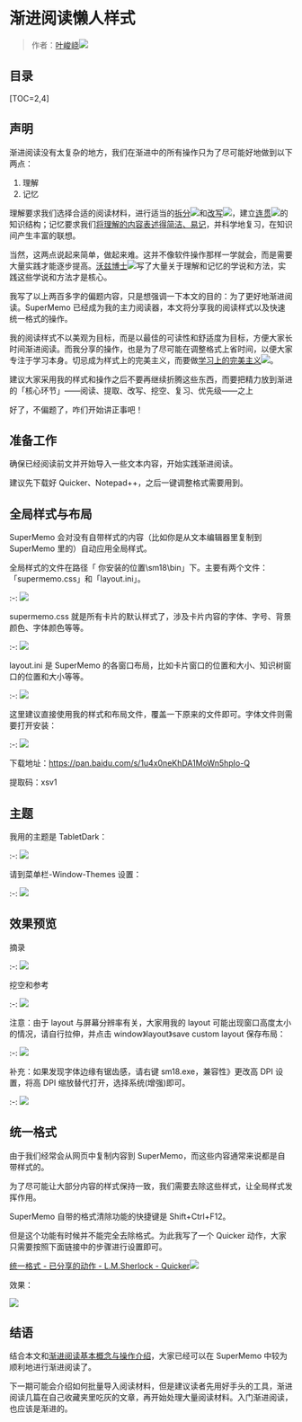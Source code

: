 # 渐进阅读懒人样式

> 作者：[叶峻峣![](../images/external-ltr.svg)](https://www.zhihu.com/people/L.M.Sherlock)

## 目录

[TOC=2,4]

## 声明

渐进阅读没有太复杂的地方，我们在渐进中的所有操作只为了尽可能好地做到以下两点：

1.  理解
2.  记忆

理解要求我们选择合适的阅读材料，进行适当的[拆分![](../images/external-ltr.svg)](https://www.yuque.com/supermemo/wiki/example_conglomerating_information)和[改写![](../images/external-ltr.svg)](https://www.yuque.com/supermemo/wiki/example_rewording_texts)，建立[连贯![](../images/external-ltr.svg)](https://zhuanlan.zhihu.com/p/264327134)的知识结构；记忆要求我们[将理解的内容表述得简洁、易记](./2454060)，并科学地复习，在知识间产生丰富的联想。

当然，这两点说起来简单，做起来难。这并不像软件操作那样一学就会，而是需要大量实践才能逐步提高。[沃兹博士![](../images/external-ltr.svg)](https://zhuanlan.zhihu.com/p/303204832)写了大量关于理解和记忆的学说和方法，实践这些学说和方法才是核心。

我写了以上两百多字的偏题内容，只是想强调一下本文的目的：为了更好地渐进阅读。SuperMemo 已经成为我的主力阅读器，本文将分享我的阅读样式以及快速统一格式的操作。

我的阅读样式不以美观为目标，而是以最佳的可读性和舒适度为目标，方便大家长时间渐进阅读。而我分享的操作，也是为了尽可能在调整格式上省时间，以便大家专注于学习本身。切忌成为样式上的完美主义，而要做[学习上的完美主义![](../images/external-ltr.svg)](https://www.yuque.com/supermemo/wiki/il\_for\_perfectionists)。

建议大家采用我的样式和操作之后不要再继续折腾这些东西，而要把精力放到渐进的「核心环节」——阅读、提取、改写、挖空、复习、优先级——之上

好了，不偏题了，咋们开始讲正事吧！

## 准备工作

确保已经阅读前文并开始导入一些文本内容，开始实践渐进阅读。

建议先下载好 Quicker、Notepad++，之后一键调整格式需要用到。

## 全局样式与布局

SuperMemo 会对没有自带样式的内容（比如你是从文本编辑器里复制到 SuperMemo 里的）自动应用全局样式。

全局样式的文件在路径「 你安装的位置\\sm18\\bin」下。主要有两个文件：「supermemo.css」和「layout.ini」。

:-: ![](../images/v2-e9a7f47dbe2b95ce49c1c1d7ffeb6181_1440w.jpg)

supermemo.css 就是所有卡片的默认样式了，涉及卡片内容的字体、字号、背景颜色、字体颜色等等。

:-: ![](../images/v2-a461341c5d5486f19af9034bbbcda2a4_1440w.jpg)

layout.ini 是 SuperMemo 的各窗口布局，比如卡片窗口的位置和大小、知识树窗口的位置和大小等等。

:-: ![](../images/v2-aa1079f5f197fc25de600447dbc0c368_1440w.jpg)

这里建议直接使用我的样式和布局文件，覆盖一下原来的文件即可。字体文件则需要打开安装：

:-: ![](../images/v2-65f4ef558b93b448e14566446b829f60_1440w.jpg)

下载地址：https://pan.baidu.com/s/1u4x0neKhDA1MoWn5hpIo-Q

提取码：xsv1

## 主题

我用的主题是 TabletDark：

:-: ![](../images/v2-67115679bccb96702f826e223e9aac17_1440w.jpg)

请到菜单栏-Window-Themes 设置：

:-: ![](../images/v2-e5dde3beaac5b8f9a8fc1a7b6dd33654_1440w.jpg)

## 效果预览

摘录

:-: ![](../images/v2-86d8e6ecf4b5aca1fb0492cdfdb55975_1440w.jpg)

挖空和参考

:-: ![](../images/v2-b6abf04e58f456610c96c7562bcb09ce_1440w.jpg)

注意：由于 layout 与屏幕分辨率有关，大家用我的 layout 可能出现窗口高度太小的情况，请自行拉伸，并点击 window》layout》save custom layout 保存布局：

:-: ![](../images/v2-ea4fc4c99ee37ef89800ce603ce2c979_1440w.jpg)

补充：如果发现字体边缘有锯齿感，请右键 sm18.exe，兼容性》更改高 DPI 设置，将高 DPI 缩放替代打开，选择系统(增强)即可。

:-: ![](../images/v2-6dbc397af3330378cf03b83cbc98210d_1440w.jpg)

## 统一格式

由于我们经常会从网页中复制内容到 SuperMemo，而这些内容通常来说都是自带样式的。

为了尽可能让大部分内容的样式保持一致，我们需要去除这些样式，让全局样式发挥作用。

SuperMemo 自带的格式清除功能的快捷键是 Shift+Ctrl+F12。

但是这个功能有时候并不能完全去除格式。为此我写了一个 Quicker 动作，大家只需要按照下面链接中的步骤进行设置即可。

[统一格式 - 已分享的动作 - L.M.Sherlock - Quicker![](../images/external-ltr.svg)](https://getquicker.net/sharedaction?code=859bda04-fe78-4385-1b37-08d88a0dba1c)

效果：

![](../images/v2-5e68c73200991efede80cdf53d11f566_b.webp)

## 结语

结合本文和[渐进阅读基本概念与操作介绍](./2450594)，大家已经可以在 SuperMemo 中较为顺利地进行渐进阅读了。

下一期可能会介绍如何批量导入阅读材料，但是建议读者先用好手头的工具，渐进阅读几篇在自己收藏夹里吃灰的文章，再开始处理大量阅读材料。入门渐进阅读，也应该是渐进的。